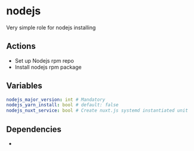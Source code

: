 nodejs
======
Very simple role for nodejs installing
## Actions
+ Set up Nodejs rpm repo
+ Install nodejs rpm package
## Variables
```yaml
nodejs_major_version: int # Mandatory
nodejs_yarn_install: bool # default: false
nodejs_nuxt_service: bool # Create nuxt.js systemd instantiated unit
```
## Dependencies
-
